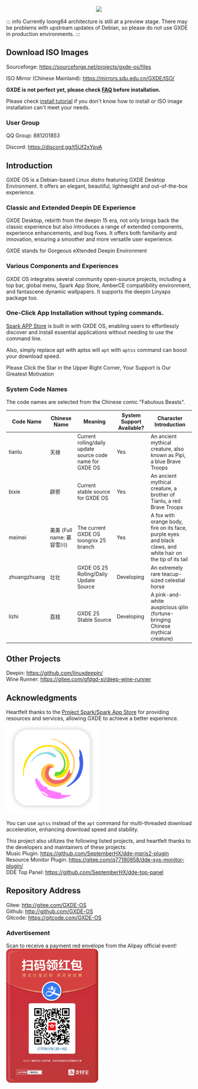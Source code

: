 <center><img src=/new-logo-long.png width=300/></center>



::: info
Currently loong64 architecture is still at a preview stage. There may be problems with upstream updates of Debian, so please do not use GXDE in production environments.
:::

## Download ISO Images

Sourceforge: https://sourceforge.net/projects/gxde-os/files

ISO Mirror (Chinese Mainland): https://mirrors.sdu.edu.cn/GXDE/ISO/


**GXDE is not perfect yet, please check [FAQ](faq.md) before installation.**

Please check [install tutorial](install.md) if you don't know how to install or ISO image installation can't meet your needs.

### User Group

QQ Group: 881201853

Discord: https://discord.gg/t5Uf2xYpvA


## Introduction

GXDE OS is a Debian-based Linux distro featuring GXDE Desktop Environment. It offers an elegant, beautiful, lightweight and out-of-the-box experience. 

### Classic and Extended Deepin DE Experience 

GXDE Desktop, rebirth from the deepin 15 era, not only brings back the classic experience but also introduces a range of extended components, experience enhancements, and bug fixes. It offers both familiarity and innovation, ensuring a smoother and more versatile user experience.

GXDE stands for Gorgeous eXtended Deepin Environment

### Various Components and Experiences

GXDE OS integrates several community open-source projects, including a top bar, global menu, Spark App Store, AmberCE compatibility environment, and fantascene dynamic wallpapers. It supports the deepin Linyaps package too. 

### One-Click App Installation without typing commands.

[Spark APP Store](https://gitee.com/spark-store-project/) is built in with GXDE OS, enabling users to effortlessly discover and install essential applications without needing to use the command line. 

Also, simply replace apt with aptss will  `apt` with `aptss` command can boost your download speed. 



Please Click the Star in the Upper Right Corner, Your Support is Our Greatest Motivation

### System Code Names
The code names are selected from the Chinese comic "Fabulous Beasts".

| Code Name | Chinese Name | Meaning | System Support Available? | Character Introduction |
| --- | --- | --- | --- | --- |
| tianlu | 天禄 | Current rolling/daily update source code name for GXDE OS | Yes | An ancient mythical creature, also known as Pipi, a blue Brave Troops |
| bixie | 辟邪 | Current stable source for GXDE OS | Yes | An ancient mythical creature, a brother of Tianlu, a red Brave Troops |
| meimei | 美美 (Full name: 慕容雪川) | The current GXDE OS loongnix 25 branch | Yes | A fox with orange body, fire on its face, purple eyes and black claws, and white hair on the tip of its tail |
| zhuangzhuang | 壮壮 | GXDE OS 25 Rolling/Daily Update Source | Developing | An extremely rare teacup-sized celestial horse |
| lizhi | 荔枝 | GXDE 25 Stable Source | Developing | A pink-and-white auspicious qilin (fortune-bringing Chinese mythical creature) |

## Other Projects
Deepin: https://github.com/linuxdeepin/  
Wine Runner: https://gitee.com/gfdgd-xi/deep-wine-runner  


## Acknowledgments
Heartfelt thanks to the [Project Spark/Spark App Store](https://gitee.com/spark-store-project/) for providing resources and services, allowing GXDE to achieve a better experience.  
<img src="/install/spark-store.svg" width="250" />

You can use `aptss` instead of the `apt` command for multi-threaded download acceleration, enhancing download speed and stability.

This project also utilizes the following listed projects, and heartfelt thanks to the developers and maintainers of these projects:  
Music Plugin: https://github.com/SeptemberHX/dde-mpris2-plugin  
Resource Monitor Plugin: https://gitee.com/q77190858/dde-sys-monitor-plugin/  
DDE Top Panel: https://github.com/SeptemberHX/dde-top-panel

## Repository Address
Gitee: http://gitee.com/GXDE-OS  
Github: http://github.com/GXDE-OS  
Gitcode: https://gitcode.com/GXDE-OS

### Advertisement
Scan to receive a payment red envelope from the Alipay official event!
<img src="/install/advertisement0.jpg" width="250" >
